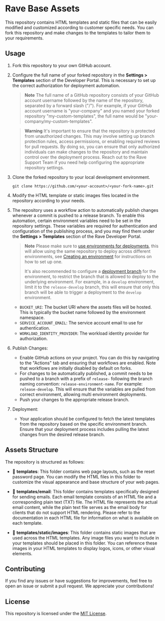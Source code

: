 # Rave Base Assets

This repository contains HTML templates and static files that can be easily modified and customized according to customer specific needs. You can fork this repository and make changes to the templates to tailor them to your requirements.

## Usage

1. Fork this repository to your own GitHub account.

2. Configure the full name of your forked repository in the **Settings > Templates** section of the Developer Portal. This is necessary to set up the correct authorization for deployment automation.

   > **Note**
   > The full name of a GitHub repository consists of your GitHub account username followed by the name of the repository, separated by a forward slash ("/"). For example, if your GitHub account username is "your-company" and you named your forked repository "my-custom-templates", the full name would be "your-company/my-custom-templates".

   > **Warning**
   > It's important to ensure that the repository is protected from unauthorized changes. This may involve setting up branch protection rules, access permissions, or enabling required reviews for pull requests. By doing so, you can ensure that only authorized individuals can make changes to the repository and maintain control over the deployment process. Reach out to the Rave Support Team if you need help configuring the appropriate repository settings.

3. Clone the forked repository to your local development environment.

    ```shell
    git clone https://github.com/<your-account>/<your-fork-name>.git
    ```

4. Modify the HTML template or static images files located in the repository according to your needs.
5. The repository uses a workflow action to automatically publish changes whenever a commit is pushed to a release branch. To enable this automation, certain environment variables need to be set in the repository settings. These variables are required for authentication and configuration of the publishing process, and you may find them under the **Settings > Templates** section of the Rave Developer Portal.

   > **Note**
   > Please make sure to [use environments for deployments](https://docs.github.com/en/actions/deployment/targeting-different-environments/using-environments-for-deployment), this will allow using the same repository to deploy across different environments, see [Creating an environment](https://docs.github.com/en/actions/deployment/targeting-different-environments/using-environments-for-deployment#creating-an-environment) for instructions on how to set up one.
   >
   > It's also recommended to configure a [deployment branch](https://docs.github.com/en/actions/deployment/targeting-different-environments/using-environments-for-deployment#deployment-branches) for the environment, to restrict the branch that is allowed to deploy to the underlying environment. For example, in a `develop` environment, limit it to the `release-develop` branch, this will ensure that only this branch will be able to trigger a deployment to the `develop` environment.

   - `BUCKET_URI`: The bucket URI where the assets files will be hosted. This is typically the bucket name followed by the environment namespace.
   - `SERVICE_ACCOUNT_EMAIL`: The service account email to use for authentication.
   - `WORKLOAD_IDENTITY_PROVIDER`: The workload identity provider for authorization.

6. Publish Changes:

   - Enable GitHub actions on your project. You can do this by navigating to the "Actions" tab and ensuring that workflows are enabled. Note that workflows are initially disabled by default on forks.
   - For changes to be automatically published, a commit needs to be pushed to a branch with a prefix of `release-` following the branch naming convention: `release-environment-name`. For example: `release-develop`. This will ensure that the variables are pulled from correct environment, allowing multi environment deployments.
   - Push your changes to the appropriate release branch.

7. Deployment:

   - Your application should be configured to fetch the latest templates from the repository based on the specific environment branch. Ensure that your deployment process includes pulling the latest changes from the desired release branch.

## Assets Structure

The repository is structured as follows:

- 📂 **templates**: This folder contains web page layouts, such as the reset password page. You can modify the HTML files in this folder to customize the visual appearance and base structure of your web pages.

- 📂 **templates/email**: This folder contains templates specifically designed for sending emails. Each email template consists of an HTML file and a corresponding plain text (TXT) file. The HTML file represents the actual email content, while the plain text file serves as the email body for clients that do not support HTML rendering. Please refer to the documentation in each HTML file for information on what is available on each template.

- 📂 **templates/static/images**: This folder contains static images that are used across the HTML templates. Any image files you want to include in your templates should be placed in this folder. You can reference these images in your HTML templates to display logos, icons, or other visual elements.


## Contributing

If you find any issues or have suggestions for improvements, feel free to open an issue or submit a pull request. We appreciate your contributions!

## License

This repository is licensed under the [MIT License](LICENSE).
